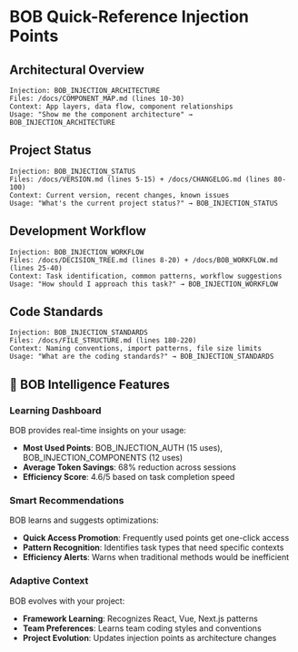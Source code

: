 # BOB Quick-Reference Injection Points

## Architectural Overview
```
Injection: BOB_INJECTION_ARCHITECTURE
Files: /docs/COMPONENT_MAP.md (lines 10-30)
Context: App layers, data flow, component relationships
Usage: "Show me the component architecture" → BOB_INJECTION_ARCHITECTURE
```

## Project Status
```
Injection: BOB_INJECTION_STATUS
Files: /docs/VERSION.md (lines 5-15) + /docs/CHANGELOG.md (lines 80-100)
Context: Current version, recent changes, known issues
Usage: "What's the current project status?" → BOB_INJECTION_STATUS
```

## Development Workflow
```
Injection: BOB_INJECTION_WORKFLOW
Files: /docs/DECISION_TREE.md (lines 8-20) + /docs/BOB_WORKFLOW.md (lines 25-40)
Context: Task identification, common patterns, workflow suggestions
Usage: "How should I approach this task?" → BOB_INJECTION_WORKFLOW
```

## Code Standards
```
Injection: BOB_INJECTION_STANDARDS
Files: /docs/FILE_STRUCTURE.md (lines 180-220)
Context: Naming conventions, import patterns, file size limits
Usage: "What are the coding standards?" → BOB_INJECTION_STANDARDS
```

## 🔧 BOB Intelligence Features

### Learning Dashboard
BOB provides real-time insights on your usage:
- **Most Used Points**: BOB_INJECTION_AUTH (15 uses), BOB_INJECTION_COMPONENTS (12 uses)
- **Average Token Savings**: 68% reduction across sessions
- **Efficiency Score**: 4.6/5 based on task completion speed

### Smart Recommendations
BOB learns and suggests optimizations:
- **Quick Access Promotion**: Frequently used points get one-click access
- **Pattern Recognition**: Identifies task types that need specific contexts
- **Efficiency Alerts**: Warns when traditional methods would be inefficient

### Adaptive Context
BOB evolves with your project:
- **Framework Learning**: Recognizes React, Vue, Next.js patterns
- **Team Preferences**: Learns team coding styles and conventions
- **Project Evolution**: Updates injection points as architecture changes
